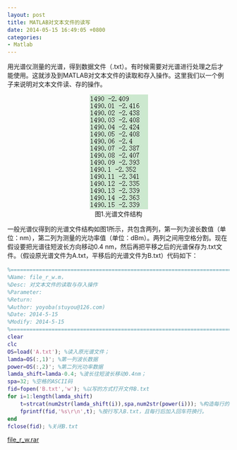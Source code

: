 ```yaml
---
layout: post
title: MATLAB对文本文件的读写 
date: 2014-05-15 16:49:05 +0800
categories:
- Matlab
---
```


用光谱仪测量的光谱，得到数据文件（.txt）。有时候需要对光谱进行处理之后才能使用。这就涉及到MATLAB对文本文件的读取和存入操作。这里我们以一个例子来说明对文本文件读、存的操作。


<img src="https://github.com/stuyou/stuyou.github.io/raw/master/_posts/image/matlab_txtfile.jpg" style="display:block;margin:auto"/>
<center>图1.光谱文件结构</center>

一般光谱仪得到的光谱文件结构如图1所示，共包含两列，第一列为波长数值（单位：nm），第二列为测量的光功率值（单位：dBm）。两列之间用空格分割。现在假设要把光谱往短波长方向移动0.4 nm，然后再把平移之后的光谱保存为.txt文件。（假设原光谱文件为A.txt，平移后的光谱文件为B.txt）代码如下：

```matlab
%==========================================================================
%Name: file_r_w.m，
%Desc: 对文本文件的读取与存入操作
%Parameter:
%Return:
%Author: yoyoba(stuyou@126.com)
%Date: 2014-5-15
%Modify: 2014-5-15
%==========================================================================
clear
clc
OS=load('A.txt'); %读入原光谱文件；
lamda=OS(:,1)'; %第一列波长数据
power=OS(:,2)'; %第二列光功率数据
lamda_shift=lamda-0.4; %波长往短波长移动0.4nm；
spa=32; %空格的ASCII码
fid=fopen('B.txt','w'); %以写的方式打开文件B.txt
for i=1:length(lamda_shift)
    t=strcat(num2str(lamda_shift(i)),spa,num2str(power(i))); %构造每行的数据
    fprintf(fid,'%s\r\n',t); %按行写入B.txt，且每行后加入回车符换行。
end
fclose(fid); %关闭B.txt
```

[file_r_w.rar](https://github.com/stuyou/stuyou.github.io/raw/master/_posts/data/file_r_w.rar)